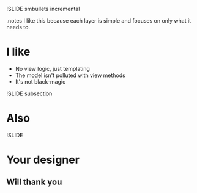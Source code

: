 
!SLIDE smbullets incremental

.notes I like this because each layer is simple and focuses on only what it needs to.

# I like

* No view logic, just templating
* The model isn't polluted with view methods
* It's not black-magic

!SLIDE subsection

# Also

!SLIDE

# Your designer

## Will thank you